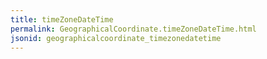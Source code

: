 ```yaml
---
title: timeZoneDateTime
permalink: GeographicalCoordinate.timeZoneDateTime.html
jsonid: geographicalcoordinate_timezonedatetime
---
```

